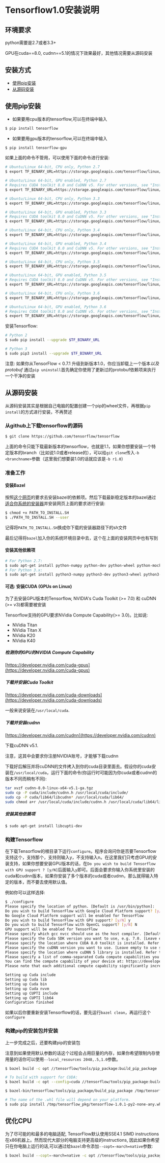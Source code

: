 # Tensorflow1.0安装说明
## 环境要求
python需要是2.7或者3.3+

GPU在cuda==8.0, cudnn==5.1的情况下效果最好，其他情况需要从源码安装
## 安装方式
* [使用pip安装](#使用pip安装)
* [从源码安装](#从源码安装)
## 使用pip安装
* 如果要用cpu版本的tensorflow,可以在终端中输入
```bash
$ pip install tensorflow
```
* 如果要用gpu版本的tensorflow,可以在终端中输入
```bash
$ pip install tensorflow-gpu
```
如果上面的命令不管用，可以使用下面的命令进行安装:

```bash
# Ubuntu/Linux 64-bit, CPU only, Python 2.7
$ export TF_BINARY_URL=https://storage.googleapis.com/tensorflow/linux/cpu/tensorflow-1.0.1-cp27-none-linux_x86_64.whl

# Ubuntu/Linux 64-bit, GPU enabled, Python 2.7
# Requires CUDA toolkit 8.0 and CuDNN v5. For other versions, see "Installing from sources" below.
$ export TF_BINARY_URL=https://storage.googleapis.com/tensorflow/linux/gpu/tensorflow_gpu-1.0.1-cp27-none-linux_x86_64.whl

# Ubuntu/Linux 64-bit, CPU only, Python 3.3
$ export TF_BINARY_URL=https://storage.googleapis.com/tensorflow/linux/cpu/tensorflow-1.0.1-cp33-cp33m-linux_x86_64.whl

# Ubuntu/Linux 64-bit, GPU enabled, Python 3.3
# Requires CUDA toolkit 8.0 and CuDNN v5. For other versions, see "Installing from sources" below.
$ export TF_BINARY_URL=https://storage.googleapis.com/tensorflow/linux/gpu/tensorflow_gpu-1.0.1-cp33-cp33m-linux_x86_64.whl

# Ubuntu/Linux 64-bit, CPU only, Python 3.4
$ export TF_BINARY_URL=https://storage.googleapis.com/tensorflow/linux/cpu/tensorflow-1.0.1-cp34-cp34m-linux_x86_64.whl

# Ubuntu/Linux 64-bit, GPU enabled, Python 3.4
# Requires CUDA toolkit 8.0 and CuDNN v5. For other versions, see "Installing from sources" below.
$ export TF_BINARY_URL=https://storage.googleapis.com/tensorflow/linux/gpu/tensorflow_gpu-1.0.1-cp34-cp34m-linux_x86_64.whl

# Ubuntu/Linux 64-bit, CPU only, Python 3.5
$ export TF_BINARY_URL=https://storage.googleapis.com/tensorflow/linux/cpu/tensorflow-1.0.1-cp35-cp35m-linux_x86_64.whl

# Ubuntu/Linux 64-bit, GPU enabled, Python 3.5
# Requires CUDA toolkit 8.0 and CuDNN v5. For other versions, see "Installing from sources" below.
$ export TF_BINARY_URL=https://storage.googleapis.com/tensorflow/linux/gpu/tensorflow_gpu-1.0.1-cp35-cp35m-linux_x86_64.whl

# Ubuntu/Linux 64-bit, CPU only, Python 3.6
$ export TF_BINARY_URL=https://storage.googleapis.com/tensorflow/linux/cpu/tensorflow-1.0.1-cp36-cp36m-linux_x86_64.whl

# Ubuntu/Linux 64-bit, GPU enabled, Python 3.6
# Requires CUDA toolkit 8.0 and CuDNN v5. For other versions, see "Installing from sources" below.
$ export TF_BINARY_URL=https://storage.googleapis.com/tensorflow/linux/gpu/tensorflow_gpu-1.0.1-cp36-cp36m-linux_x86_64.whl

```

安装Tensorflow:

```bash
# Python 2
$ sudo pip install --upgrade $TF_BINARY_URL

# Python 3
$ sudo pip3 install --upgrade $TF_BINARY_URL
```

注意: 如果你从TensorFlow < 0.7.1 升级到新版本1.0，你应当卸载上一个版本*以及protobuf* 通过`pip uninstall`首先确定你使用了更新过的protobuf依赖项来执行一个干净的安装

## 从源码安装
从源码安装其实是根据自己电脑的配置创建一个pip的wheel文件，再根据```pip install```的方式进行安装，不再赘述
### 从github上下载tensorflow的源码
```bash
$ git clone https://github.com/tensorflow/tensorflow
```
上面的命令只能下载最新版本的tensorflow，也就是1.1，如果你想要安装一个特定版本的branch（比如说1.0或者release的），可以给```git clone```传入```-b <branchname>```参数（这里我们想要装1.0的话就应该是```-b r1.0```）
### 准备工作
#### 安装Bazel

按照[这个网页](http://bazel.build/docs/install.html)的要求去安装bazel的依赖项。然后下载最新稳定版本的bazel通过[适合你系统的安装器](https://github.com/bazelbuild/bazel/releases)并安装网页上面的要求进行安装:

```bash
$ chmod +x PATH_TO_INSTALL.SH
$ ./PATH_TO_INSTALL.SH --user
```

记得将`PATH_TO_INSTALL.SH`换成你下载的安装器路径下的sh文件

最后记得将`bazel`加入你的系统环境目录中去，这个在上面的安装网页中也有写到

#### 安装其他依赖项

```bash
# For Python 2.7:
$ sudo apt-get install python-numpy python-dev python-wheel python-mock
# For Python 3.x:
$ sudo apt-get install python3-numpy python3-dev python3-wheel python3-mock
```

#### 可选: 安装CUDA (GPUs on Linux)

为了去安装GPU版本的Tensorflow, NVIDIA's Cuda Toolkit
(>= 7.0) 和 cuDNN (>= v3)都需要被安装

Tensorflow支持的GPU要求NVidia Compute Capability(\>= 3.0)。比如说:

* NVidia Titan
* NVidia Titan X
* NVidia K20
* NVidia K40

##### 检测你的GPU的NVIDIA Compute Capability

[https://developer.nvidia.com/cuda-gpus](https://developer.nvidia.com/cuda-gpus)

##### 下载并安装Cuda Toolkit

[https://developer.nvidia.com/cuda-downloads](https://developer.nvidia.com/cuda-downloads)

一般来说安装在`/usr/local/cuda`.

##### 下载并安装cudnn

[https://developer.nvidia.com/cudnn](https://developer.nvidia.com/cudnn)

下载cuDNN v5.1.

注意，这其中会要求你注册NVIDIA账号，才能够下载cudnn

下载好后解压并将cuDNN的文件拷入到你的cuda目录里面去。假设你的cuda安装在`/usr/local/cuda`，运行下面的命令(你运行时可能因为你cuda或者cudnn的版本不同而稍有不同):

``` bash
tar xvzf cudnn-8.0-linux-x64-v5.1-ga.tgz
sudo cp -P cuda/include/cudnn.h /usr/local/cuda/include/
sudo cp -P cuda/lib64/libcudnn* /usr/local/cuda/lib64/
sudo chmod a+r /usr/local/cuda/include/cudnn.h /usr/local/cuda/lib64/libcudnn*
```

##### 安装其他依赖项

```bash
$ sudo apt-get install libcupti-dev
```

### 构建Tensorflow
在下载Tensorflow的根目录下运行`configure`。程序会询问你是否要Tensorflow支持这个，支持那个，支持则输入y，不支持输入n。在这里我们只考虑GPU的安装支持，如果你想要安装GPU版本的话，在```Do you wish to build Tensorflow with GPU support ? [y/N]```后面输入```y```即可。后面会要求你输入你系统里安装的cuda和cudnn版本，如果你安装了多个版本的cuda或者cudnn，那么就得输入特定的版本，而不要去使用默认值。

例如你可以这样选择:

```bash
$ ./configure
Please specify the location of python. [Default is /usr/bin/python]:
Do you wish to build TensorFlow with Google Cloud Platform support? [y/N] N
No Google Cloud Platform support will be enabled for TensorFlow
Do you wish to build TensorFlow with GPU support? [y/N] y
Do you wish to build TensorFlow with OpenCL support? [y/N] N
GPU support will be enabled for TensorFlow
Please specify which gcc nvcc should use as the host compiler. [Default is /usr/bin/gcc]:
Please specify the Cuda SDK version you want to use, e.g. 7.0. [Leave empty to use system default]: 8.0
Please specify the location where CUDA 8.0 toolkit is installed. Refer to README.md for more details. [Default is /usr/local/cuda]:
Please specify the cuDNN version you want to use. [Leave empty to use system default]: 5
Please specify the location where cuDNN 5 library is installed. Refer to README.md for more details. [Default is /usr/local/cuda]:
Please specify a list of comma-separated Cuda compute capabilities you want to build with.
You can find the compute capability of your device at: https://developer.nvidia.com/cuda-gpus.
Please note that each additional compute capability significantly increases your build time and binary size.

Setting up Cuda include
Setting up Cuda lib
Setting up Cuda bin
Setting up Cuda nvvm
Setting up CUPTI include
Setting up CUPTI lib64
Configuration finished
```

[Default is: "3.5,5.2"]: 3.0

如果以后你要重新安装Tensorflow的话，要先运行```bazel clean```，再运行这个```configure```

### 构建pip的安装包并安装
上一步完成之后，还要构建pip的安装包

注意到如果使用默认参数的话这个过程会占用巨量的内存，如果你希望限制内存使用量的话你可以使用`--local_resources 2048,.5,1.0`参数。

```bash
$ bazel build -c opt //tensorflow/tools/pip_package:build_pip_package

# To build with support for CUDA:
$ bazel build -c opt --config=cuda //tensorflow/tools/pip_package:build_pip_package

$ bazel-bin/tensorflow/tools/pip_package/build_pip_package /tmp/tensorflow_pkg

# The name of the .whl file will depend on your platform.
$ sudo pip install /tmp/tensorflow_pkg/tensorflow-1.0.1-py2-none-any.whl
```

## 优化CPU

为了尽可能的和最多的电脑适配, TensorFlow默认使用SSE4.1 SIMD instructions在x86机器上。然而现代大部分的电脑支持更高级的instructions, 因此如果你希望只在你电脑上运行的话,可以通过给```bazel```命令添加`--copt=-march=native`参数:

``` bash
$ bazel build --copt=-march=native -c opt //tensorflow/tools/pip_package:build_pip_package
```
